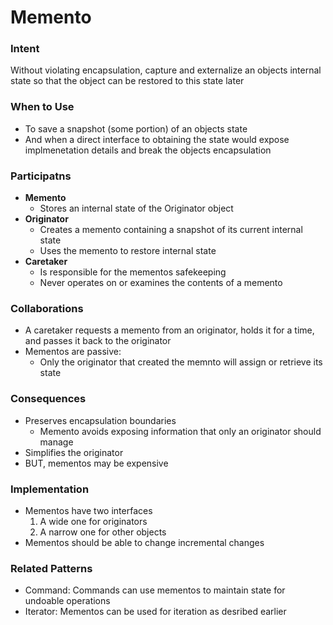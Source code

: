 # Memento

### Intent

Without violating encapsulation, capture and externalize an objects internal state so that the object can be restored to this state later

### When to Use

* To save a snapshot (some portion) of an objects state
* And when a direct interface to obtaining the state would expose implmenetation details and break the objects encapsulation

### Participatns

* **Memento**
  * Stores an internal state of the Originator object
* **Originator**
  * Creates a memento containing a snapshot of its current internal state
  * Uses the memento to restore internal state
* **Caretaker**
  * Is responsible for the mementos safekeeping
  * Never operates on or examines the contents of a memento

### Collaborations

* A caretaker requests a memento from an originator, holds it for a time, and passes it back to the originator
* Mementos are passive:
  * Only the originator that created the memnto will assign or retrieve its state

### Consequences

* Preserves encapsulation boundaries
  * Memento avoids exposing information that only an originator should manage
* Simplifies the originator
* BUT, mementos may be expensive

### Implementation

* Mementos have two interfaces
  1. A wide one for originators
  2. A narrow one for other objects
* Mementos should be able to change incremental changes

### Related Patterns

* Command: Commands can use mementos to maintain state for undoable operations
* Iterator: Mementos can be used for iteration as desribed earlier
